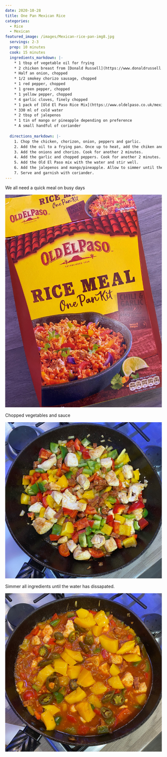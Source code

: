 ```yaml
---
date: 2020-10-28
title: One Pan Mexican Rice 
categories:
  - Rice
  - Mexican
featured_image: /images/Mexican-rice-pan-img8.jpg
  servings: 2-3
  prep: 10 minutes
  cook: 15 minutes
  ingredients_markdown: |-
    * 1 tbsp of vegetable oil for frying
    * 2 chicken breast from [Donald Russell](https://www.donaldrussell.com/free-range-chicken-breast-fillets-c683.html)
    * Half an onion, chopped
    * 1/2 smokey chorizo sausage, chopped
    * 1 red pepper, chopped
    * 1 green pepper, chopped
    * 1 yellow pepper, chopped
    * 4 garlic cloves, finely chopped
    * 1 pack of [Old El Paso Rice Mix](https://www.oldelpaso.co.uk/mexican-recipes/extra-mild-super-tasty-one-pan-rice)
    * 330 ml of cold water
    * 2 tbsp of jalepenos
    * 1 tin of mango or pineapple depending on preference
    * A small handful of coriander

  directions_markdown: |-
    1. Chop the chicken, chorizon, onion, peppers and garlic.
    2. Add the oil to a frying pan. Once up to heat, add the chiken and cook for approximately 4 minutes continously stirring.
    3. Add the onions and chorizo. Cook for another 2 minutes.
    4. Add the garlic and chopped peppers. Cook for another 2 minutes.
    5. Add the Old El Paso mix with the water and stir well. 
    6. Add the jalepenos and mango/pineapple. Allow to simmer until the water is almost gone.
    7. Serve and garnish with coriander.
---
```


We all need a quick meal on busy days

![Old El Paso Rice Mix](/images/Mexican-rice-pan-img5.jpg)

Chopped vegetables and sauce

![Chicken, Chorizo, onion, garlic, and peppers frying away](/images/Mexican-rice-pan-img3.jpg)

Simmer all ingredients until the water has dissapated.

![Saute vegetables](/images/Mexican-rice-pan-img4.jpg)
